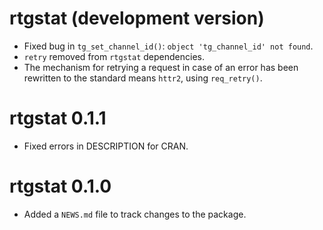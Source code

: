 # rtgstat (development version)

* Fixed bug in `tg_set_channel_id()`: `object 'tg_channel_id' not found`.
* `retry` removed from `rtgstat` dependencies.
* The mechanism for retrying a request in case of an error has been rewritten to the standard means `httr2`, using `req_retry()`.

# rtgstat 0.1.1

* Fixed errors in DESCRIPTION for CRAN.

# rtgstat 0.1.0

* Added a `NEWS.md` file to track changes to the package.
